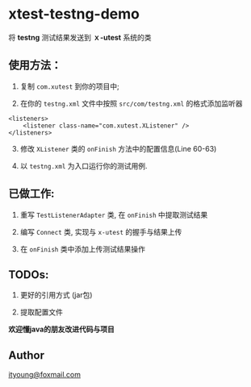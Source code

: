 # xtest-testng-demo

将 **testng** 测试结果发送到 **ｘ-utest** 系统的类

## 使用方法：

1. 复制 `com.xutest` 到你的项目中;

2. 在你的 `testng.xml` 文件中按照 `src/com/testng.xml` 的格式添加监听器

```
<listeners>
    <listener class-name="com.xutest.XListener" />
</listeners>
```

3. 修改 `XListener` 类的 `onFinish` 方法中的配置信息(Line 60-63)

4. 以 `testng.xml` 为入口运行你的测试用例.

## 已做工作:

1. 重写 `TestListenerAdapter` 类, 在 `onFinish` 中提取测试结果

2. 编写 `Connect` 类, 实现与 `x-utest` 的握手与结果上传

3. 在 `onFinish` 类中添加上传测试结果操作

## TODOs:

1. 更好的引用方式 (jar包)

2. 提取配置文件

**欢迎懂java的朋友改进代码与项目**

## Author

ityoung@foxmail.com
